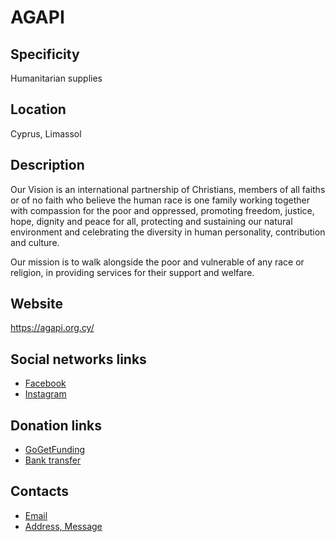 # AGAPI

## Specificity
Humanitarian supplies

## Location
Cyprus, Limassol

## Description
Our Vision is an international partnership of Christians, members of all faiths or of no faith who believe the human race is one family working together with compassion for the poor and oppressed, promoting freedom, justice, hope, dignity and peace for all, protecting and sustaining our natural environment and celebrating the diversity in human personality, contribution and culture.

Our mission is to walk alongside the poor and vulnerable of any race or religion, in providing services for their support and welfare.

## Website
https://agapi.org.cy/

## Social networks links
- [Facebook](https://www.facebook.com/AGAPI-Limassol-Cyprus-1037082223070252/)
- [Instagram](https://www.instagram.com/agapi_limassol_cyprus/)

## Donation links
- [GoGetFunding](https://gogetfunding.com/agapi-cyprus/)
- [Bank transfer](https://agapi.org.cy/support-us/)

## Contacts
- [Email](mailto:agapi.cyprus@gmail.com)
- [Address, Message](https://agapi.org.cy/contact/)
